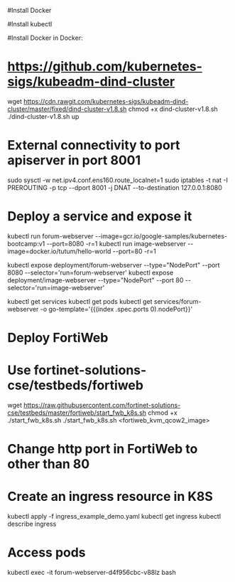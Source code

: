 #Install Docker

#Install kubectl

#Install Docker in Docker:
# https://github.com/kubernetes-sigs/kubeadm-dind-cluster
wget https://cdn.rawgit.com/kubernetes-sigs/kubeadm-dind-cluster/master/fixed/dind-cluster-v1.8.sh
chmod +x dind-cluster-v1.8.sh
./dind-cluster-v1.8.sh up


# External connectivity to port apiserver in port 8001 
sudo sysctl -w net.ipv4.conf.ens160.route_localnet=1
sudo iptables -t nat -I PREROUTING -p tcp --dport 8001 -j DNAT --to-destination 127.0.0.1:8080


# Deploy a service and expose it
kubectl run forum-webserver --image=gcr.io/google-samples/kubernetes-bootcamp:v1 --port=8080 -r=1
kubectl run image-webserver --image=docker.io/tutum/hello-world --port=80 -r=1

kubectl expose deployment/forum-webserver --type="NodePort" --port 8080 --selector='run=forum-webserver'
kubectl expose deployment/image-webserver --type="NodePort" --port 80 --selector='run=image-webserver'

kubectl get services
kubectl get pods
kubectl get services/forum-webserver -o go-template='{{(index .spec.ports 0).nodePort}}'

# Deploy FortiWeb
# Use fortinet-solutions-cse/testbeds/fortiweb
wget https://raw.githubusercontent.com/fortinet-solutions-cse/testbeds/master/fortiweb/start_fwb_k8s.sh
chmod +x ./start_fwb_k8s.sh
./start_fwb_k8s.sh <fortiweb_kvm_qcow2_image>

# Change http port in FortiWeb to other than 80

# Create an ingress resource in K8S
kubectl apply -f ingress_example_demo.yaml
kubectl get ingress
kubectl describe ingress

# Access pods
kubectl exec -it forum-webserver-d4f956cbc-v88lz bash
